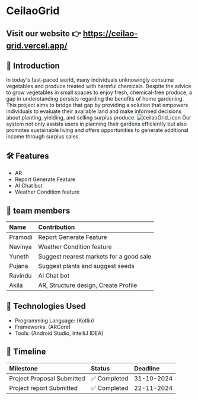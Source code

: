 # CeilaoGrid
## Visit our website 👉 https://ceilao-grid.vercel.app/
## 📖 Introduction      
In today's fast-paced world, many individuals unknowingly consume vegetables and produce treated with harmful chemicals. Despite the advice to grow vegetables in small spaces to enjoy fresh, chemical-free produce, a gap in understanding persists regarding the benefits of home gardening. This project aims to bridge that gap by providing a solution that empowers individuals to evaluate their available land and make informed decisions about planting, yielding, and selling surplus produce.
![ceilaoGrid_icon](https://github.com/user-attachments/assets/214c403b-79e4-49dd-91c5-0433ea5e23be)
Our system not only assists users in planning their gardens efficiently but also promotes sustainable living and offers opportunities to generate additional income through surplus sales.

## 🛠 Features

- AR
- Report Generate Feature
- AI Chat bot
- Weather Condition feature


## 👥 team members

| Name             | Contribution                           |
| :--------        |  :-------------------------            |
|    Pramodi       | Report Generate Feature                |
|    Navinya       | Weather Condition feature              |
|    Yuneth        | Suggest nearest markets for a good sale|
|    Pujana        | Suggest plants and suggest seeds       |
|    Ravindu       |         AI Chat bot                    |
|    Akila         |  AR, Structure design, Create Profile  |


## 🚀 Technologies Used

- Programming Language: (Kotlin)
- Frameworks: (ARCore)
- Tools: (Android Studio, IntelliJ IDEA)


## 📅 Timeline

| Milestone        | Status     | Deadline              |
| :--------           | :------- | :------------------------- |
| Project Proposal Submitted | ✅ Completed | 31-10-2024 |
| Project report Submitted | ✅ Completed | 22-11-2024 |
